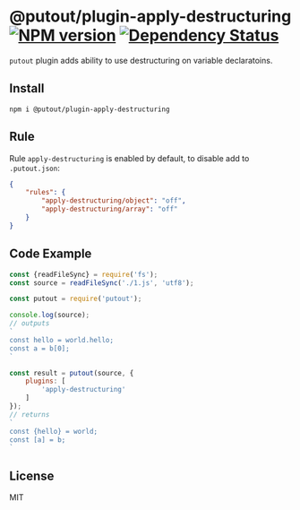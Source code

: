 # @putout/plugin-apply-destructuring [![NPM version][NPMIMGURL]][NPMURL] [![Dependency Status][DependencyStatusIMGURL]][DependencyStatusURL]
[NPMIMGURL]:                https://img.shields.io/npm/v/@putout/plugin-apply-destructuring.svg?style=flat&longCache=true
[NPMURL]:                   https://npmjs.org/package/@putout/plugin-apply-destructuring"npm"

[DependencyStatusURL]:      https://david-dm.org/coderaiser/putout?path=packages/plugin-apply-destructuring
[DependencyStatusIMGURL]:   https://david-dm.org/coderaiser/putout.svg?path=packages/plugin-apply-destructuring

`putout` plugin adds ability to use destructuring on variable declaratoins.

## Install

```
npm i @putout/plugin-apply-destructuring
```

## Rule

Rule `apply-destructuring` is enabled by default, to disable add to `.putout.json`:

```json
{
    "rules": {
        "apply-destructuring/object": "off",
        "apply-destructuring/array": "off"
    }
}
```

## Code Example

```js
const {readFileSync} = require('fs');
const source = readFileSync('./1.js', 'utf8');

const putout = require('putout');

console.log(source);
// outputs
`
const hello = world.hello;
const a = b[0];
`

const result = putout(source, {
    plugins: [
        'apply-destructuring'
    ]
});
// returns
`
const {hello} = world;
const [a] = b;
`
```

## License

MIT

